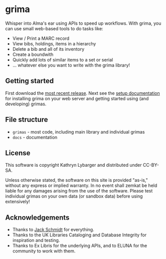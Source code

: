 grima
=======

Whisper into Alma's ear using APIs to speed up workflows. With grima,
you can use small web-based tools to do tasks like:
* View / Print a MARC record
* View bibs, holdings, items in a hierarchy
* Delete a bib and all of its inventory
* Create a boundwith
* Quickly add lots of similar items to a set or serial
* ... whatever else you want to write with the grima library!

## Getting started

First download the [most recent release](https://github.com/zemkat/grima/releases/latest).
Next see the [setup documentation](docs/INSTALL.md) for installing grima
on your web server and getting started using (and developing) grimas.

## File structure
* `grimas` - most code, including main library and individual grimas
* `docs` - documentation

## License
This software is copyright Kathryn Lybarger and distributed under CC-BY-SA.

Unless otherwise stated, the software on this site is provided "as-is,"
without any express or implied warranty. In no event shall zemkat be held
liable for any damages arising from the use of the software. Please test
individual grimas on your own data (or sandbox data) before using extensively!

## Acknowledgements
* Thanks to [Jack Schmidt](https://github.com/jackschmidt) for everything.
* Thanks to the UK Libraries Cataloging and Database Integrity
for inspiration and testing.
* Thanks to Ex Libris for the underlying APIs, and to ELUNA for 
the community to work with them.
